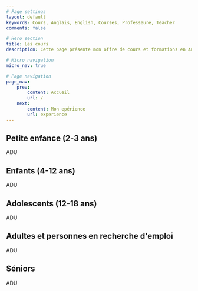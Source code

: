 ```yaml
---
# Page settings
layout: default
keywords: Cours, Anglais, English, Courses, Professeure, Teacher
comments: false

# Hero section
title: Les cours
description: Cette page présente mon offre de cours et formations en Anglais langue étrangère

# Micro navigation
micro_nav: true

# Page navigation
page_nav:
    prev:
        content: Accueil
        url: /
    next:
        content: Mon epérience
        url: experience
---
```


## Petite enfance (2-3 ans)
ADU

## Enfants (4-12 ans)
ADU

## Adolescents (12-18 ans)
ADU

## Adultes et personnes en recherche d'emploi
ADU

## Séniors
ADU
